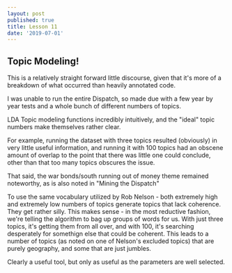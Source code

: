 ```yaml
---
layout: post
published: true
title: Lesson 11
date: '2019-07-01'
---
```

## Topic Modeling!

This is a relatively straight forward little discourse, given that it's more of a breakdown of what occurred than heavily annotated code. 

I was unable to run the entire Dispatch, so made due with a few year by year tests and a whole bunch of different numbers of topics.

LDA Topic modeling functions incredibly intuitively, and the "ideal" topic numbers make themselves rather clear.

For example, running the dataset with three topics resulted (obviously) in very little useful information, and running it with 100 topics had an obscene amount of overlap to the point that there was little one could conclude, other than that too many topics obscures the issue.

That said, the war bonds/south running out of money theme remained noteworthy, as is also noted in "Mining the Dispatch"

To use the same vocabulary utilized by Rob Nelson - both extremely high and extremely low numbers of topics generate topics that lack coherence.  They get rather silly.  This makes sense - in the most reductive fashion, we're telling the algorithm to bag up groups of words for us.  With just three topics, it's getting them from all over, and with 100, it's searching desperately for somethign else that could be coherent.  This leads to a number of topics (as noted on one of Nelson's excluded topics) that are purely geography, and some that are just jumbles.

Clearly a useful tool, but only as useful as the parameters are well selected.